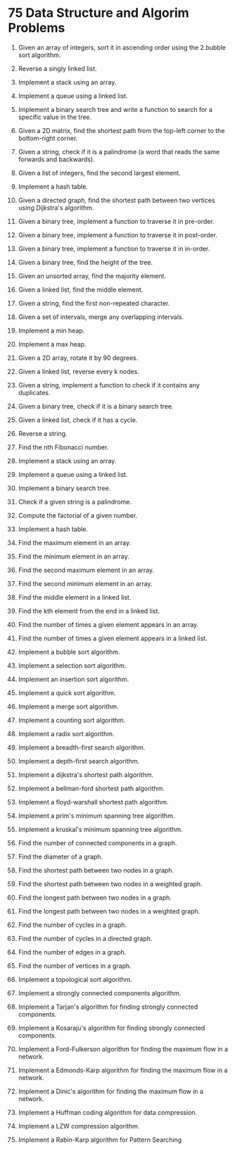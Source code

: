 
# 75 Data Structure and Algorim Problems

1. Given an array of integers, sort it in ascending order using the 2.bubble sort algorithm.
2. Reverse a singly linked list.
3. Implement a stack using an array.
4. Implement a queue using a linked list.
5. Implement a binary search tree and write a function to search for a specific value in the tree.
6. Given a 2D matrix, find the shortest path from the top-left corner to the bottom-right corner.
7. Given a string, check if it is a palindrome (a word that reads the same forwards and backwards).
8. Given a list of integers, find the second largest element.
9. Implement a hash table.
10. Given a directed graph, find the shortest path between two vertices using Dijkstra's algorithm.
11. Given a binary tree, implement a function to traverse it in pre-order.
12. Given a binary tree, implement a function to traverse it in post-order.
13. Given a binary tree, implement a function to traverse it in in-order.
14. Given a binary tree, find the height of the tree.
15. Given an unsorted array, find the majority element.
16. Given a linked list, find the middle element.
17. Given a string, find the first non-repeated character.
18. Given a set of intervals, merge any overlapping intervals.
19. Implement a min heap.
20. Implement a max heap.
21. Given a 2D array, rotate it by 90 degrees.
22. Given a linked list, reverse every k nodes.
23. Given a string, implement a function to check if it contains any duplicates.
24. Given a binary tree, check if it is a binary search tree.
25. Given a linked list, check if it has a cycle.
26. Reverse a string.
27. Find the nth Fibonacci number.
28. Implement a stack using an array.
29. Implement a queue using a linked list.
30. Implement a binary search tree.
31. Check if a given string is a palindrome.
32. Compute the factorial of a given number.
33. Implement a hash table.
34. Find the maximum element in an array.
35. Find the minimum element in an array.
36. Find the second maximum element in an array.
37. Find the second minimum element in an array.
38. Find the middle element in a linked list.
39. Find the kth element from the end in a linked list.
40. Find the number of times a given element appears in an array.
41. Find the number of times a given element appears in a linked list.
42. Implement a bubble sort algorithm.
43. Implement a selection sort algorithm.
44. Implement an insertion sort algorithm.
45. Implement a quick sort algorithm.
46. Implement a merge sort algorithm.
47. Implement a counting sort algorithm.
48. Implement a radix sort algorithm.
49. Implement a breadth-first search algorithm.
50. Implement a depth-first search algorithm.
51. Implement a dijkstra's shortest path algorithm.
52. Implement a bellman-ford shortest path algorithm.
53. Implement a floyd-warshall shortest path algorithm.
54. Implement a prim's minimum spanning tree algorithm.
55. Implement a kruskal's minimum spanning tree algorithm.
56. Find the number of connected components in a graph.
57. Find the diameter of a graph.
58. Find the shortest path between two nodes in a graph.
59. Find the shortest path between two nodes in a weighted graph.
60. Find the longest path between two nodes in a graph.
61. Find the longest path between two nodes in a weighted graph.
62. Find the number of cycles in a graph.
63. Find the number of cycles in a directed graph.
64. Find the number of edges in a graph.
65. Find the number of vertices in a graph.
67. Implement a topological sort algorithm.
68. Implement a strongly connected components algorithm.
69. Implement a Tarjan's algorithm for finding strongly connected components.
70. Implement a Kosaraju's algorithm for finding strongly connected components.
71. Implement a Ford-Fulkerson algorithm for finding the maximum flow in a network.
72. Implement a Edmonds-Karp algorithm for finding the maximum flow in a network.
73. Implement a Dinic's algorithm for finding the maximum flow in a network.
74. Implement a Huffman coding algorithm for data compression.
75. Implement a LZW compression algorithm.

76. Implement a Rabin-Karp algorithm for Pattern Searching
